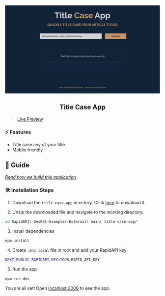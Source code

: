 ![cover](assets/cover.png)

<div align="center">
	<h2>Title Case App</h2>
</div>

> [Live Preview](https://rapidapi-example-title-case-app.vercel.app/)

### ⚡️ Features

- Title case any of your title
- Mobile friendly

## 📖 Guide

[*Read how we build this application*](https://rapidapi.com/guides/build-title-case-app)

### 🛠️ Installation Steps

1. Download the `title-case-app` directory. Click [here](https://download-directory.github.io/?url=https://github.com/RapidAPI/DevRel-Examples-External/tree/main/title-case-app) to download it.

2. Unzip the downloaded file and navigate to the working directory.

```bash
cd RapidAPI\ DevRel-Examples-External\ main\ title-case-app/
```

3. Install dependencies

```bash
npm install
```

4. Create `.env.local` file in root and add your RapidAPI key.

```bash
NEXT_PUBLIC_RAPIDAPI_KEY=YOUR_RAPID_API_KEY
```

5. Run the app

```bash
npm run dev
```

You are all set! Open [localhost:3000](http://localhost:3000/) to see the app.
